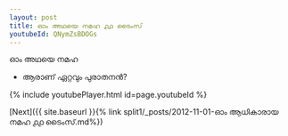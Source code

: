 ```yaml
---
layout: post
title: ഓം അഥയെ നമഹ ൧൧ ടൈംസ്
youtubeId: QNymZsBDOGs
---
```

 
 
 ഓം അഥയെ നമഹ 
 
 -  ആരാണ് ഏറ്റവും പുരാതനൻ? 
 
  
 
  
 
 
 
 
 
 


{% include youtubePlayer.html id=page.youtubeId %}
 
[Next]({{ site.baseurl }}{% link  split1/_posts/2012-11-01-ഓം ആധികാരായ നമഹ ൧൧ ടൈംസ്.md%})
 
